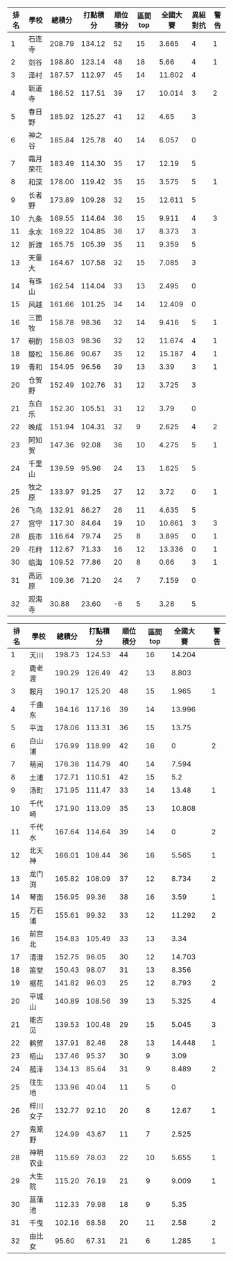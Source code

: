 排名|學校|總積分|打點積分|順位積分|區間top|全國大賽|異組對抗|警告
-|-|-|-|-|-|-|-|-
1|石连寺|208.79 |134.12 |52|15|3.665|4|1
2|剑谷|198.80 |123.14 |48|18|5.66|4|1
3|泽村|187.57 |112.97 |45|14|11.602|4|
4|新道寺|186.52 |117.51 |39|17|10.014|3|2
5|春日野|185.92 |125.27 |41|12|4.65|3|
6|神之谷|185.84 |125.78 |40|14|6.057|0|
7|霜月荣花|183.49 |114.30 |35|17|12.19|5|
8|和深|178.00 |119.42 |35|15|3.575|5|1
9|长者野|173.89 |109.28 |32|15|12.611|5|
10|九条|169.55 |114.64 |36|15|9.911|4|3
11|永水|169.22 |104.85 |36|17|8.373|3|
12|折渡|165.75 |105.39 |35|11|9.359|5|
13|天童大|164.67 |107.58 |32|15|7.085|3|
14|有珠山|162.54 |114.04 |33|13|2.495|0|
15|风越|161.66 |101.25 |34|14|12.409|0|
16|三箇牧|158.78 |98.36 |32|14|9.416|5|1
17|朝酌|158.03 |98.36 |32|12|11.674|4|1
18|姬松|156.86 |90.67 |35|12|15.187|4|1
19|青和|154.95 |96.56 |39|13|3.39|3|1
20|仓贺野|152.49 |102.76 |31|12|3.725|3|
21|东白乐|152.30 |105.51 |31|12|3.79|0|
22|晚成|151.94 |104.31 |32|9|2.625|4|2
23|阿知贺|147.36 |92.08 |36|10|4.275|5|1
24|千里山|139.59 |95.96 |24|13|1.625|5|
25|牧之原|133.97 |91.25 |27|12|3.72|0|1
26|飞鸟|132.91 |86.27 |26|11|4.635|5|
27|宫守|117.30 |84.64 |19|10|10.661|3|3
28|辰市|116.64 |79.74 |25|8|3.895|0|1
29|花莳|112.67 |71.33 |16|12|13.336|0|1
30|临海|109.52 |77.86 |20|8|0.66|3|1
31|高远原|109.36 |71.20 |24|7|7.159|0|
32|观海寺|30.88 |23.60 |-6|5|3.28|5|

排名|學校|總積分|打點積分|順位積分|區間top|全國大賽||警告
-|-|-|-|-|-|-|-|-
1|天川|198.73 |124.53 |44|16|14.204||
2|鹿老渡|190.29 |126.49 |42|13|8.803||
3|鞍月|190.17 |125.20 |48|15|1.965||1
4|千曲东|184.16 |117.16 |39|14|13.996||
5|平泷|178.06 |113.31 |36|15|13.75||
6|白山浦|176.99 |118.99 |42|16|0||2
7|萌间|176.38 |114.79 |40|14|7.594||
8|土浦|172.71 |110.51 |42|15|5.2||
9|汤町|171.95 |111.47 |33|14|13.48||1
10|千代崎|171.90 |113.09 |35|13|10.808||
11|千代水|167.64 |114.64 |39|14|0||2
12|北天神|166.01 |108.44 |36|16|5.565||1
13|龙门渕|165.82 |108.09 |37|12|8.734||2
14|琴南|156.95 |99.36 |38|16|3.59||1
15|万石浦|155.61 |99.32 |33|12|11.292||2
16|前宫北|154.83 |105.49 |33|13|3.34||
17|清澄|152.75 |96.05 |30|12|14.703||
18|笛堂|150.43 |98.07 |31|13|8.356||
19|裾花|141.82 |96.03 |25|12|8.793||2
20|平城山|140.89 |108.56 |39|13|5.325||4
21|能古见|139.53 |100.48 |29|15|5.045||3
22|鹤贺|137.91 |82.46 |28|13|14.448||1
23|栢山|137.46 |95.37 |30|9|3.09||
24|菰泽|134.13 |85.64 |31|9|8.489||2
25|往生地|133.96 |40.04 |11|5|0||
26|梓川女子|132.77 |92.10 |20|8|12.67||1
27|鬼笼野|124.99 |43.67 |11|7|2.525||
28|神明农业|115.69 |78.03 |22|10|5.655||1
29|大生院|115.20 |76.19 |21|9|9.009||1
30|菖蒲池|112.33 |79.98 |18|9|5.35||
31|千曳|102.16 |68.58 |20|11|2.58||2
32|由比女|95.60 |67.31 |21|6|1.285||1
